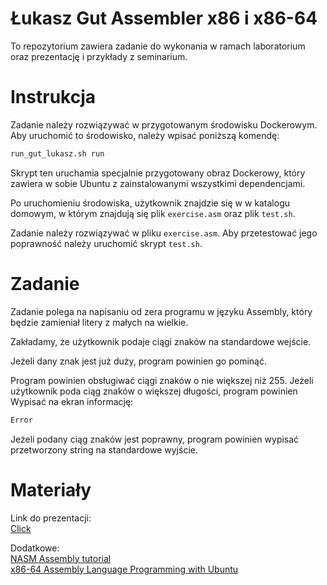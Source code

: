 # Łukasz Gut Assembler x86 i x86-64
To repozytorium zawiera zadanie do wykonania w ramach laboratorium oraz
prezentację i przykłady z seminarium.

# Instrukcja
Zadanie należy rozwiązywać w przygotowanym środowisku Dockerowym.
Aby uruchomić to środowisko, należy wpisać poniższą komendę:

```sh
run_gut_lukasz.sh run
```

Skrypt ten uruchamia specjalnie przygotowany obraz Dockerowy, który
zawiera w sobie Ubuntu z zainstalowanymi wszystkimi dependencjami.  

Po uruchomieniu środowiska, użytkownik znajdzie się w w katalogu domowym,
w którym znajdują się plik ```exercise.asm``` oraz plik ```test.sh```. 

Zadanie należy rozwiązywać w pliku ```exercise.asm```. 
Aby przetestować jego poprawność należy uruchomić skrypt ```test.sh```.

# Zadanie
Zadanie polega na napisaniu od zera programu w języku
Assembly, który będzie zamieniał litery z małych na wielkie.

Zakładamy, że użytkownik podaje ciągi znaków na standardowe wejście.  

Jeżeli dany znak jest już duży, program powinien go pominąć.

Program powinien obsługiwać ciągi znaków o nie większej niż 255.
Jeżeli użytkownik poda ciąg znaków o większej długości, program powinien
Wypisać na ekran informację:
```sh
Error
```

Jeżeli podany ciąg znaków jest poprawny, program powinien wypisać 
przetworzony string na standardowe wyjście.


# Materiały

Link do prezentacji:  
[Click](https://www.youtube.com/watch?v=8oT-eIkLEYA)

Dodatkowe:  
[NASM Assembly tutorial](https://www.tutorialspoint.com/assembly_programming/index.htm)  
[x86-64 Assembly Language Programming with Ubuntu](http://www.egr.unlv.edu/~ed/assembly64.pdf)